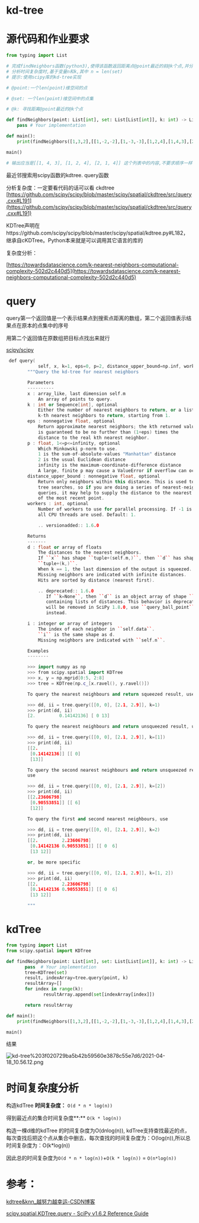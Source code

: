 # kd-tree

# 源代码和作业要求

```python
from typing import List

# 完成findNeighbors函数(python3),使得该函数返回距离点@point最近的前@k个点,并分析其时间复杂度
# 分析时间复杂度时,基于变量n和k,其中 n = len(set)
# 提示:使用scipy库的kd-tree实现

# @point:一个len(point)维空间的点

# @set: 一个len(point)维空间中的点集

# @k: 寻找距离@point最近的@k个点

def findNeighbors(point: List[int], set: List[List[int]], k: int) -> List[List[int]]:
    pass # Your implementation

def main():
    print(findNeighbors([1,3,2],[[1,-2,-2],[1,-3,-3],[1,2,4],[1,4,3],[2,1,4]], 3))

main()

# 输出应当是[[1, 4, 3], [1, 2, 4], [2, 1, 4]] 这个列表中的内容,不要求顺序一样.请运行比对并提供截图
```

最近邻搜索用scipy函数的kdtree. query函数

分析复杂度：一定要看代码的话可以看 ckdtree [https://github.com/scipy/scipy/blob/master/scipy/spatial/ckdtree/src/query.cxx#L191](https://github.com/scipy/scipy/blob/master/scipy/spatial/ckdtree/src/query.cxx#L191)

KDTree声明在https://github.com/scipy/scipy/blob/master/scipy/spatial/kdtree.py#L182，继承自cKDTree。Python本来就是可以调用其它语言的库的

复杂度分析：

[https://towardsdatascience.com/k-nearest-neighbors-computational-complexity-502d2c440d5](https://towardsdatascience.com/k-nearest-neighbors-computational-complexity-502d2c440d5)

# query

query第一个返回值是一个表示结果点到搜索点距离的数组，第二个返回值表示结果点在原本的点集中的序号

用第二个返回值在原数组把目标点找出来就行

[scipy/scipy](https://github.com/scipy/scipy/blob/master/scipy/spatial/kdtree.py#L182)

```cpp
 def query(
            self, x, k=1, eps=0, p=2, distance_upper_bound=np.inf, workers=1):
        """Query the kd-tree for nearest neighbors

        Parameters
        ----------
        x : array_like, last dimension self.m
            An array of points to query.
        k : int or Sequence[int], optional
            Either the number of nearest neighbors to return, or a list of the
            k-th nearest neighbors to return, starting from 1.
        eps : nonnegative float, optional
            Return approximate nearest neighbors; the kth returned value
            is guaranteed to be no further than (1+eps) times the
            distance to the real kth nearest neighbor.
        p : float, 1<=p<=infinity, optional
            Which Minkowski p-norm to use.
            1 is the sum-of-absolute-values "Manhattan" distance
            2 is the usual Euclidean distance
            infinity is the maximum-coordinate-difference distance
            A large, finite p may cause a ValueError if overflow can occur.
        distance_upper_bound : nonnegative float, optional
            Return only neighbors within this distance. This is used to prune
            tree searches, so if you are doing a series of nearest-neighbor
            queries, it may help to supply the distance to the nearest neighbor
            of the most recent point.
        workers : int, optional
            Number of workers to use for parallel processing. If -1 is given
            all CPU threads are used. Default: 1.

            .. versionadded:: 1.6.0

        Returns
        -------
        d : float or array of floats
            The distances to the nearest neighbors.
            If ``x`` has shape ``tuple+(self.m,)``, then ``d`` has shape
            ``tuple+(k,)``.
            When k == 1, the last dimension of the output is squeezed.
            Missing neighbors are indicated with infinite distances.
            Hits are sorted by distance (nearest first).

            .. deprecated:: 1.6.0
               If ``k=None``, then ``d`` is an object array of shape ``tuple``,
               containing lists of distances. This behavior is deprecated and
               will be removed in SciPy 1.8.0, use ``query_ball_point``
               instead.

        i : integer or array of integers
            The index of each neighbor in ``self.data``.
            ``i`` is the same shape as d.
            Missing neighbors are indicated with ``self.n``.

        Examples
        --------

        >>> import numpy as np
        >>> from scipy.spatial import KDTree
        >>> x, y = np.mgrid[0:5, 2:8]
        >>> tree = KDTree(np.c_[x.ravel(), y.ravel()])

        To query the nearest neighbours and return squeezed result, use

        >>> dd, ii = tree.query([[0, 0], [2.1, 2.9]], k=1)
        >>> print(dd, ii)
        [2.         0.14142136] [ 0 13]

        To query the nearest neighbours and return unsqueezed result, use

        >>> dd, ii = tree.query([[0, 0], [2.1, 2.9]], k=[1])
        >>> print(dd, ii)
        [[2.        ]
         [0.14142136]] [[ 0]
         [13]]

        To query the second nearest neighbours and return unsqueezed result,
        use

        >>> dd, ii = tree.query([[0, 0], [2.1, 2.9]], k=[2])
        >>> print(dd, ii)
        [[2.23606798]
         [0.90553851]] [[ 6]
         [12]]

        To query the first and second nearest neighbours, use

        >>> dd, ii = tree.query([[0, 0], [2.1, 2.9]], k=2)
        >>> print(dd, ii)
        [[2.         2.23606798]
         [0.14142136 0.90553851]] [[ 0  6]
         [13 12]]

        or, be more specific

        >>> dd, ii = tree.query([[0, 0], [2.1, 2.9]], k=[1, 2])
        >>> print(dd, ii)
        [[2.         2.23606798]
         [0.14142136 0.90553851]] [[ 0  6]
         [13 12]]

        """
```

# kdTree

```python
from typing import List
from scipy.spatial import KDTree

def findNeighbors(point: List[int], set: List[List[int]], k: int) -> List[List[int]]:
       pass  # Your implementation
       tree=KDTree(set)
       result, indexArray=tree.query(point, k)
       resultArray=[]
       for index in range(k):
              resultArray.append(set[indexArray[index]])

       return resultArray

def main():
    print(findNeighbors([1,3,2],[[1,-2,-2],[1,-3,-3],[1,2,4],[1,4,3],[2,1,4]], 3))

main()
```

结果

![kd-tree%203f020729ba5b42b59560e3878c55e7d6/2021-04-18_10.56.12.png](kd-tree%203f020729ba5b42b59560e3878c55e7d6/2021-04-18_10.56.12.png)

# 时间复杂度分析

构造kdTree **时间复杂度：** `O(d * n * log(n))`

得到最近点的集合时间复杂度**:** `O(k * log(n))`

构造一棵d维的kdTree 的时间复杂度为O(d*n*log(n)), kdTree支持查找最近的点，每次查找后把这个点从集合中删去，每次查找的时间复杂度为：O(log(n)),所以总时间复杂度为：O(k*log(n))

因此总的时间复杂度为`O(d * n * log(n))`+`O(k * log(n))` = `O(n*log(n))`

# 参考：

[kdtree&knn_越努力越幸运-CSDN博客](https://blog.csdn.net/u014265088/article/details/53579539)

[scipy.spatial.KDTree.query - SciPy v1.6.2 Reference Guide](https://docs.scipy.org/doc/scipy/reference/generated/scipy.spatial.KDTree.query.html)